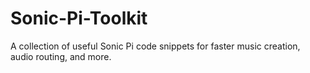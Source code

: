 # Sonic-Pi-Toolkit
A collection of useful Sonic Pi code snippets for faster music creation, audio routing, and more.
